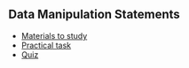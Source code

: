 ## Data Manipulation Statements
- [Materials to study](dml/README.md)
- [Practical task](dml/task/README.md)
- [Quiz](../../../quiz/dml_quiz.md)


